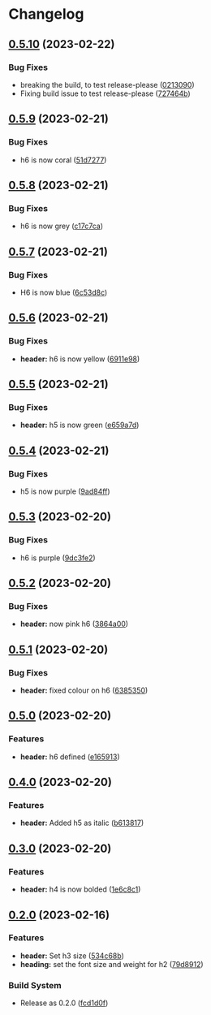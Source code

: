 # Changelog

## [0.5.10](https://github.com/pbagnall/css-in-npm-test/compare/css-in-npm-test-v0.5.9...css-in-npm-test-v0.5.10) (2023-02-22)


### Bug Fixes

* breaking the build, to test release-please ([0213090](https://github.com/pbagnall/css-in-npm-test/commit/0213090d64d93cdf2bc5cf40d4a2479b1cd8405f))
* Fixing build issue to test release-please ([727464b](https://github.com/pbagnall/css-in-npm-test/commit/727464bd634c1e12e080e46d93e8aa4e92f1c7e3))

## [0.5.9](https://github.com/pbagnall/css-in-npm-test/compare/css-in-npm-test-v0.5.8...css-in-npm-test-v0.5.9) (2023-02-21)


### Bug Fixes

* h6 is now coral ([51d7277](https://github.com/pbagnall/css-in-npm-test/commit/51d7277947a0d89ba48a6abc64e4d8fc61dbc788))

## [0.5.8](https://github.com/pbagnall/css-in-npm-test/compare/css-in-npm-test-v0.5.7...css-in-npm-test-v0.5.8) (2023-02-21)


### Bug Fixes

* h6 is now grey ([c17c7ca](https://github.com/pbagnall/css-in-npm-test/commit/c17c7ca97000a3b583b1176775ea36b25bb7ef2f))

## [0.5.7](https://github.com/pbagnall/css-in-npm-test/compare/css-in-npm-test-v0.5.6...css-in-npm-test-v0.5.7) (2023-02-21)


### Bug Fixes

* H6 is now blue ([6c53d8c](https://github.com/pbagnall/css-in-npm-test/commit/6c53d8c435cb4b7df705eb8ba03e4ad97ee7a1bd))

## [0.5.6](https://github.com/pbagnall/css-in-npm-test/compare/v0.5.5...v0.5.6) (2023-02-21)


### Bug Fixes

* **header:** h6 is now yellow ([6911e98](https://github.com/pbagnall/css-in-npm-test/commit/6911e98fc995d29a3eb67f9ee591207f3f80b0c4))

## [0.5.5](https://github.com/pbagnall/css-in-npm-test/compare/v0.5.4...v0.5.5) (2023-02-21)


### Bug Fixes

* **header:** h5 is now green ([e659a7d](https://github.com/pbagnall/css-in-npm-test/commit/e659a7d49d17fbc0ab858cb37fe9f6adf99b02b5))

## [0.5.4](https://github.com/pbagnall/css-in-npm-test/compare/v0.5.3...v0.5.4) (2023-02-21)


### Bug Fixes

* h5 is now purple ([9ad84ff](https://github.com/pbagnall/css-in-npm-test/commit/9ad84fff24b6241518b18de6616cc793e4dc4eb5))

## [0.5.3](https://github.com/pbagnall/css-in-npm-test/compare/v0.5.2...v0.5.3) (2023-02-20)


### Bug Fixes

* h6 is purple ([9dc3fe2](https://github.com/pbagnall/css-in-npm-test/commit/9dc3fe2b2441cc24dd0bfcb2f85451899f75f3ea))

## [0.5.2](https://github.com/pbagnall/css-in-npm-test/compare/v0.5.1...v0.5.2) (2023-02-20)


### Bug Fixes

* **header:** now pink h6 ([3864a00](https://github.com/pbagnall/css-in-npm-test/commit/3864a00912affddeabcf3351809652ce63b351c7))

## [0.5.1](https://github.com/pbagnall/css-in-npm-test/compare/v0.5.0...v0.5.1) (2023-02-20)


### Bug Fixes

* **header:** fixed colour on h6 ([6385350](https://github.com/pbagnall/css-in-npm-test/commit/6385350f358163b0acb40428578706d1ec24023d))

## [0.5.0](https://github.com/pbagnall/css-in-npm-test/compare/v0.4.0...v0.5.0) (2023-02-20)


### Features

* **header:** h6 defined ([e165913](https://github.com/pbagnall/css-in-npm-test/commit/e16591394408fc51d47f5a781f201fa37a760c25))

## [0.4.0](https://github.com/pbagnall/css-in-npm-test/compare/v0.3.0...v0.4.0) (2023-02-20)


### Features

* **header:** Added h5 as italic ([b613817](https://github.com/pbagnall/css-in-npm-test/commit/b6138179b99844eb03f66824f87ddd6820ff0865))

## [0.3.0](https://github.com/pbagnall/css-in-npm-test/compare/v0.2.0...v0.3.0) (2023-02-20)


### Features

* **header:** h4 is now bolded ([1e6c8c1](https://github.com/pbagnall/css-in-npm-test/commit/1e6c8c12f05358195c895b87b5fb3c7ac8ffa1a9))

## [0.2.0](https://github.com/pbagnall/css-in-npm-test/compare/v0.1.0-alpha5...v0.2.0) (2023-02-16)


### Features

* **header:** Set h3 size ([534c68b](https://github.com/pbagnall/css-in-npm-test/commit/534c68bbd84d258f3905565e46fd9a0de6dbcbdc))
* **heading:** set the font size and weight for h2 ([79d8912](https://github.com/pbagnall/css-in-npm-test/commit/79d8912f86bebcd755f6a0b48cb70c1517929ea8))


### Build System

* Release as 0.2.0 ([fcd1d0f](https://github.com/pbagnall/css-in-npm-test/commit/fcd1d0f4b603602669e8e0194af97cdbf011e700))

